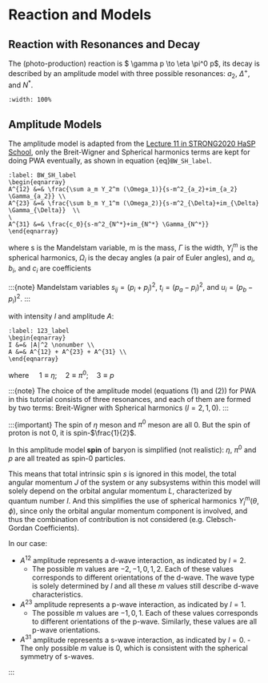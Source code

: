 # Reaction and Models

<!-- cspell:ignore Mathieu -->
<!-- This amplitude model is adapted from the [Lecture 11 in STRONG2020 HaSP School](https://indico.ific.uv.es/event/6803/contributions/21223/) by Vincent Mathieu. -->

## Reaction with Resonances and Decay

The (photo-production) reaction is $ \gamma p \to \eta \pi^0 p$, its decay is described by an amplitude model with three possible resonances: $a_2$, $\Delta^+$, and $N^*$.

```{image} https://github.com/ComPWA/compwa-org/assets/17490173/ec6bf191-bd5f-43b0-a6cb-da470b071630
:width: 100%
```

## Amplitude Models

The amplitude model is adapted from the [Lecture 11 in STRONG2020 HaSP School](https://indico.ific.uv.es/event/6803/contributions/21223/), only the Breit-Wigner and Spherical harmonics terms are kept for doing PWA eventually, as shown in equation {eq}`BW_SH_label`.

```{math}
:label: BW_SH_label
\begin{eqnarray}
A^{12} &=& \frac{\sum a_m Y_2^m (\Omega_1)}{s-m^2_{a_2}+im_{a_2} \Gamma_{a_2}} \\
A^{23} &=& \frac{\sum b_m Y_1^m (\Omega_2)}{s-m^2_{\Delta}+im_{\Delta} \Gamma_{\Delta}}  \\
\
A^{31} &=& \frac{c_0}{s-m^2_{N^*}+im_{N^*} \Gamma_{N^*}}
\end{eqnarray}
```

where s is the Mandelstam variable, m is the mass, $\Gamma$ is the width, $Y^m_l$ is the spherical harmonics, $\Omega_i$ is the decay angles (a pair of Euler angles), and $a_i$, $b_i$, and $c_i$ are coefficients

:::{note}
Mandelstam variables $s_{ij}=(p_i+p_j)^2$, $t_i=(p_a-p_i)^2$, and $u_i=(p_b-p_i)^2$.
:::

with intensity $I$ and amplitude $A$:

```{math}
:label: 123_label
\begin{eqnarray}
I &=& |A|^2 \nonumber \\
A &=& A^{12} + A^{23} + A^{31} \\
\end{eqnarray}
```

where $\quad 1 \equiv \eta ; \quad  2 \equiv \pi^0 ; \quad 3 \equiv p$

:::{note}
The choice of the amplitude model (equations (1) and (2)) for PWA in this tutorial consists of three resonances, and each of them are formed by two terms: Breit-Wigner with Spherical harmonics ($l = 2, 1, 0$).
:::

:::{important}
The spin of $\eta$ meson and $\pi^0$ meson are all 0. But the spin of proton is not 0, it is spin-$\frac{1}{2}$.

In this amplitude model **spin** of baryon is simplified (not realistic):
$\eta$, $\pi^0$ and $p$ are all treated as spin-0 particles.

This means that total intrinsic spin $s$ is ignored in this model,
the total angular momentum
$J$ of the system or any subsystems within this model will solely depend on the orbital angular momentum
$L$, characterized by quantum number $l$.
And this simplifies the use of spherical harmonics $Y_l^m(\theta,\phi)$,
since only the orbital angular momentum component is involved, and thus the combination of contribution is not considered (e.g. Clebsch-Gordan Coefficients).

In our case:

- $A^{12}$ amplitude represents a d-wave interaction, as indicated by $l=2$.
  - The possible $m$ values are $−2,−1,0,1,2$. Each of these values corresponds to different orientations of the d-wave. The wave type is solely determined by $l$ and all these $m$ values still describe d-wave characteristics.
- $A^{23}$ amplitude represents a p-wave interaction, as indicated by $l=1$.
  - The possible $m$ values are $−1,0,1$. Each of these values corresponds to different orientations of the p-wave. Similarly, these values are all p-wave orientations.
- $A^{31}$ amplitude represents a s-wave interaction, as indicated by $l=0$. - The only possible $m$ value is 0, which is consistent with the spherical symmetry of s-waves.

:::
